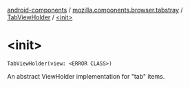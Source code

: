 [android-components](../../index.md) / [mozilla.components.browser.tabstray](../index.md) / [TabViewHolder](index.md) / [&lt;init&gt;](./-init-.md)

# &lt;init&gt;

`TabViewHolder(view: <ERROR CLASS>)`

An abstract ViewHolder implementation for "tab" items.

